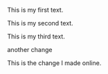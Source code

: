 This is my first text.

This is my second text.

This is my third text.

another change

This is the change I made online.
